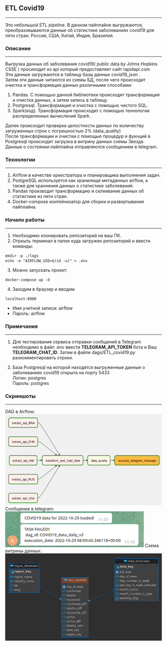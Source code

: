 ## ETL Covid19
___

Это небольшой ETL pipeline.
В данном пайплайне выгружаются, преобразовываются данные об статистике заболеваниях covid19
для пяти стран: Россия, США, Китай, Индия, Бразилия.

### Описание
___
Выгрузка данных об заболевания covid19( public data by Johns Hopkins CSSE ) просиходит из api который предоставляет сайт rapidapi.com <br>
Эти данные загружаются в таблицу базы данных covid19_json . <br>
Затем эти данные читаются из схемы БД, после чего происходит очистка и трансформация данных различными способами:<br>
1. Pandas. С помощью данной библиотеки происходит трансформация и очистка данных, а затем запись в таблицу.<br>
2. Postgresql. Трансформация и очистка с помощью чистого SQL.<br>
3. Spark(код). Трансформация происходит с помощью технологии распределенных вычислений Spark.<br>

Далее происходит проверка целостности данных по количеству загруженных строк с погрешностью 2% (data_quality) <br>
После трансформации и очистки с помощью процедур и фукнций в Postgresql происходит загрузка в витрину данных схемы Звезда.<br>
Данные о состоянии пайплайна отправляются сообщением в telegram.

### Технологии
___
1. Airflow в качестве оркестратора и планировщика выполнения задач. <br>
2. PostgreSQL используется как хранилище метаданных airflow, а также для храннения данных о статистике заболеваний.<br>
3. Pandas производит трансформацию и склеивание данных об статистике из пяти стран. <br>
4. Docker-compose контейнизатор для сборки и развертывания пайплайна.

### Начало работы
___
1. Необходимо клонировать репозиторий на ваш ПК.
2. Отркыть терминал в папке куда загружен репозиторий и ввести команды:
```commandline
mkdir -p ./logs
echo -e "AIRFLOW_UID=$(id -u)" > .env
```
3. Можно запускать проект:
```commandline
docker-compose up -d
```
4. Заходим в браузер и вводим<br>
```commandline
localhost:8080
```
+ Имя учетной записи: airflow <br>
+ Пароль: airflow <br>

### Примечания
___
1. Для тестирования сервиса отправки сообщений в Telegram необходимо в файл .env ввести <b>TELEGRAM_API_TOKEN</b> бота и Ваш <b>TELEGRAM_CHAT_ID</b>.
   Затем в файле dags/ETL_covid19.py разкомментировать строки.

2. База Postgresql на которой находятся выгруженные данные о заболеваниях covid19 открыта на порту 5433 <br>
   Логин: postgres <br>
   Пароль: postgres <br>

### Скриншоты
___
DAG в Airflow:
![ETL_covid19_dag_graph](https://github.com/Bambik-git/ETL_covid19/blob/main/img/airflow_dag_graph.png)
Сообщение в telegram:
![Telegram message](https://github.com/Bambik-git/ETL_covid19/blob/main/img/telegram.png)
Схема витрины данных:
![Data_mart_schema](https://github.com/Bambik-git/ETL_covid19/blob/main/img/data_mart_schema.png)
